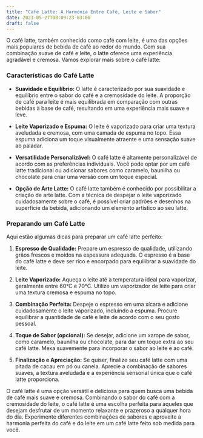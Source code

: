 ```yaml
---
title: "Café Latte: A Harmonia Entre Café, Leite e Sabor"
date: 2023-05-27T08:09:23-03:00
draft: false
---
```


O café latte, também conhecido como café com leite, é uma das opções mais populares de bebida de café ao redor do mundo. Com sua combinação suave de café e leite, o latte oferece uma experiência agradável e cremosa. Vamos explorar mais sobre o café latte:

### Características do Café Latte
* **Suavidade e Equilíbrio:** O latte é caracterizado por sua suavidade e equilíbrio entre o sabor do café e a cremosidade do leite. A proporção de café para leite é mais equilibrada em comparação com outras bebidas à base de café, resultando em uma experiência mais suave e leve.

* **Leite Vaporizado e Espuma:** O leite é vaporizado para criar uma textura aveludada e cremosa, com uma camada de espuma no topo. Essa espuma adiciona um toque visualmente atraente e uma sensação suave ao paladar.

* **Versatilidade Personalizável:** O café latte é altamente personalizável de acordo com as preferências individuais. Você pode optar por um café latte tradicional ou adicionar sabores como caramelo, baunilha ou chocolate para criar uma versão com um toque especial.

* **Opção de Arte Latte:** O café latte também é conhecido por possibilitar a criação de arte latte. Com a técnica de despejar o leite vaporizado cuidadosamente sobre o café, é possível criar padrões e desenhos na superfície da bebida, adicionando um elemento artístico ao seu latte.

### Preparando um Café Latte

Aqui estão algumas dicas para preparar um café latte perfeito:

1. **Espresso de Qualidade:** Prepare um espresso de qualidade, utilizando grãos frescos e moídos na espessura adequada. O espresso é a base do café latte e deve ser rico e encorpado para equilibrar a suavidade do leite.

1. **Leite Vaporizado:** Aqueça o leite até a temperatura ideal para vaporizar, geralmente entre 60°C e 70°C. Utilize um vaporizador de leite para criar uma textura cremosa e espuma no topo.

1. **Combinação Perfeita:** Despeje o espresso em uma xícara e adicione cuidadosamente o leite vaporizado, incluindo a espuma. Procure equilibrar a quantidade de café e leite de acordo com o seu gosto pessoal.

1. **Toque de Sabor (opcional):** Se desejar, adicione um xarope de sabor, como caramelo, baunilha ou chocolate, para dar um toque extra ao seu café latte. Mexa suavemente para incorporar o sabor ao leite e ao café.

1. **Finalização e Apreciação:** Se quiser, finalize seu café latte com uma pitada de cacau em pó ou canela. Aprecie a combinação de sabores suaves, a textura aveludada e a experiência sensorial única que o café latte proporciona.

O café latte é uma opção versátil e deliciosa para quem busca uma bebida de café mais suave e cremosa. Combinando o sabor do café com a cremosidade do leite, o café latte é uma escolha perfeita para aqueles que desejam desfrutar de um momento relaxante e prazeroso a qualquer hora do dia. Experimente diferentes combinações de sabores e aproveite a harmonia perfeita do café e do leite em um café latte feito sob medida para você.


